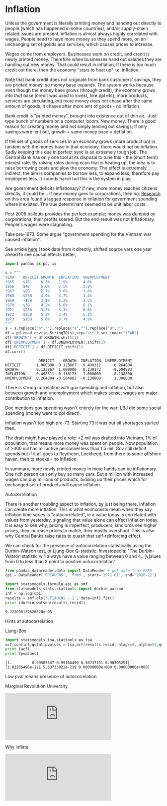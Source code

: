 # Inflation

Unless the government is literally printing money and handing out
directly to people (which has happened in some countries), and/or
supply-chain related issues are present, inflation is almost always
highly correlated with wages. People need to have more money so they
spend more, on an unchanging set of goods and services, which causes
prices to increase. 

Wages come from employers. Businesses work on credit, and credit is
newly printed money. Therefore when businesses hand out salaries they
are handing out new money. That could result in inflation, if there is
too much credit out there, then the economy "stars to heat up"
i.e. inflation.

Note that bank credit does not originate from bank customers' savings,
they are printed money, so money base expands. The system works
because even though the money base grows (through credit), the economy
*grows into that* base (credit was used to invest, hire ppl etc); more
products, services are circulating, but more money does not chase
after the same amount of goods, it chases after more amt of goods - no
inflation.

Bank credit is "printed money", brought into existence out of thin
air.. Just type bunch of numbers on a computer, boom. New money. There
is good reason for creating money and not simply lending out savings;
If only savings were lent out, growth + same money base = deflation.

If the set of goods of services in an economy grows (more production)
in tandem with the money base in that economy, there would not be
inflation. Sadly keeping this due in perfect sync is an extremely
tough job. The Central Bank has only one tool at its disposal to tune
this - the (short term) interest rate. By raising rates during econ
that is heating up, the idea is to raise borrowing costs and slow the
economy. The effect is extremely indirect, the aim is companies to
borrow less, to expand less, therefore pay employees less. It sounds
harsh but this is the system in play. 

Are government deficits inflationary? If new, more money reaches
citizens directly, it could be... If new money goes to corporations,
then no. [Research](https://www.researchgate.net/publication/227368010_Inflation_and_Budget_Deficit_What_is_the_Relationship_in_Portugal)
on this area found a lagged response in inflation for government spending
where it existed. The true determinant seemed to be unit labor costs.

Post 2008 bailouts provides the perfect example; money was dumped on
corporations, their profits soared. But the end-result was not
inflationary.  People's wages were stagnating.

Take pre-1973. Some argue "government spending for the Vietnam war
caused inflation".

See article [here](https://www.thebalancemoney.com/vietnam-war-facts-definition-costs-and-timeline-4154921)
I took data from it directly, shifted source vars one year ahead to see
causal effects better,

```python
import pandas as pd, io

s = """
YEAR    DEFICIT GROWTH  INFLATION  UNEMPLOYMENT
1965    $1B     6.5%    1.9%       4.0%
1966    $4B     6.6%    3.5%       3.8%
1967    $9B     2.7%    3.0%       3.8%
1968    $25B    4.9%    4.7%       3.4%
1969    -$3B    3.1%    6.2%       3.5%
1970    $3B     0.2%    5.6%       6.1%
1971    $23B    3.3%    3.3%       6.0%
1972    $23B    5.2%    3.4%       5.2%
1973    $15B    5.6%    8.7%       4.9%
"""
s = s.replace("%","").replace("$","").replace("B","")
df = pd.read_csv(io.StringIO(s),sep='\s*').set_index("YEAR")
df['GROWTH'] = df.GROWTH.shift(1)
df['UNEMPLOYMENT'] = df.UNEMPLOYMENT.shift(1)
df['DEFICIT'] = df.DEFICIT.shift(1)
df.corr()
```

```text
               DEFICIT    GROWTH  INFLATION  UNEMPLOYMENT
DEFICIT       1.000000  0.123867   0.490311      0.264804
GROWTH        0.123867  1.000000   0.138173     -0.504883
INFLATION     0.490311  0.138173   1.000000     -0.138800
UNEMPLOYMENT  0.264804 -0.504883  -0.138800      1.000000
```

There is strong correlation with gov spending and inflation, but also
between growth and unemployment which makes sense, wages are major
contribution to inflation.

Doc mentions gov spending wasn't entirely for the war; LBJ did some
social spending (money went to ppl direct).

Inflation wasn't too high pre-73. Starting 73 it was but oil shortages
started then.

The draft might have played a role; >2 mil was drafted into Vietnam,
1% of population, that means more money was spent on people. Now
population of >300 mil has mil active personnel less than 1.5 mil. Gov
still deficit spends but if it all goes to Reytheon, Lockheed, from
there to some offshore haven, then to stocks - no inflation.

In summary, more newly printed money in more hands can be
inflationary. One rich person can only buy so many cars. But a million
with increased wages can buy millions of products, bidding up their
prices which for unchanged set of products will cause inflation.

<a name='autocorr'></a>

Autocorrelation

There is another troubling aspect to inflation, by just being there,
inflation can create more inflation. This is what economists mean when
they say inflation time series is "autocorrelated", ie a value today
is correlated with values from yesterday, signaling that value alone
can effect inflation today. It is easy to see why, pricing is
imperfect, producers, landlords see higher prices, they increase
prices to match, they mostly overshoot. This is also why Central Banks
raise rates to quash that self-reinforcing effect.

We can check for the presence of autocorrelation statistically using
the Durbin-Watson test, or Ljung-Box Q-statistic. Investopedia: "The
Durbin-Watson statistic will always have a value ranging between 0 and
4.. [v]alues from 0 to less than 2 point to positive autocorrelation".

```python
from pandas_datareader.data import DataReader # get data from FRED
cpi = DataReader('CPIAUCNS', 'fred', start='1971-01', end='2016-12')

import statsmodels.formula.api as smf
from statsmodels.stats.stattools import durbin_watson
inf = np.log(cpi)
results = smf.ols('CPIAUCNS ~ 1', data=inf).fit()
print (durbin_watson(results.resid))
```

```text
9.222098132626528e-05
```

Hints at autocorrelation

Ljung-Box

```python
import statsmodels.tsa.stattools as tsa
acf,confint,qstat,pvalues = tsa.acf(results.resid, nlags=4, alpha=95,qstat=True, unbiased=True)
print (acf)
print (pvalues)
```

```text
[1.         0.99585547 0.99164499 0.98737151 0.98305291]
[1.02286496e-121 5.63735022e-239 0.00000000e+000 0.00000000e+000]
```

Low pval means presence of autocorrelation.

Marginal Revolution University

<iframe width="340" src="https://www.youtube.com/embed/gi7jx5IJtik" title="YouTube video player" frameborder="0" allow="accelerometer; autoplay; clipboard-write; encrypted-media; gyroscope; picture-in-picture" allowfullscreen></iframe>

Why inflate

<iframe width="340" src="https://www.youtube.com/embed/E6A_WpUY2LI" title="YouTube video player" frameborder="0" allow="accelerometer; autoplay; clipboard-write; encrypted-media; gyroscope; picture-in-picture" allowfullscreen></iframe>

